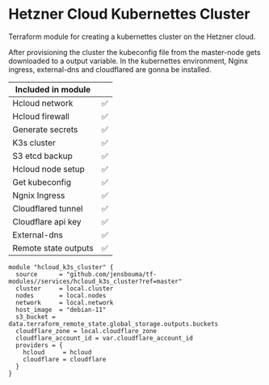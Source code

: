 # Hetzner Cloud Kubernettes Cluster

Terraform module for creating a kubernettes cluster on the Hetzner cloud.

After provisioning the cluster the kubeconfig file from the master-node gets downloaded to a output variable. In the kubernettes environment, Nginx ingress, external-dns and cloudflared are gonna be installed.


|  Included in module |       |
|---                    |---    |
|  Hcloud network       |  ✅   |
|  Hcloud firewall      |  ✅   |
|  Generate secrets     |  ✅   |
|  K3s cluster          |  ✅   |
|  S3 etcd backup       |  ✅   |
|  Hcloud node setup    |  ✅   |
|  Get kubeconfig       |  ✅   |
|  Ngnix Ingress        |  ✅   |
|  Cloudflared tunnel   |  ✅   |
|  Cloudflare api key   |  ✅   |
|  External-dns         |  ✅   |
|  Remote state outputs |  ✅   |


```
module "hcloud_k3s_cluster" {
  source      = "github.com/jensbouma/tf-modules//services/hcloud_k3s_cluster?ref=master"
  cluster     = local.cluster
  nodes       = local.nodes
  network     = local.network
  host_image  = "debian-11"
  s3_bucket = data.terraform_remote_state.global_storage.outputs.buckets
  cloudflare_zone = local.cloudflare_zone
  cloudflare_account_id = var.cloudflare_account_id
  providers = {
    hcloud     = hcloud
    cloudflare = cloudflare
  }
}
```
